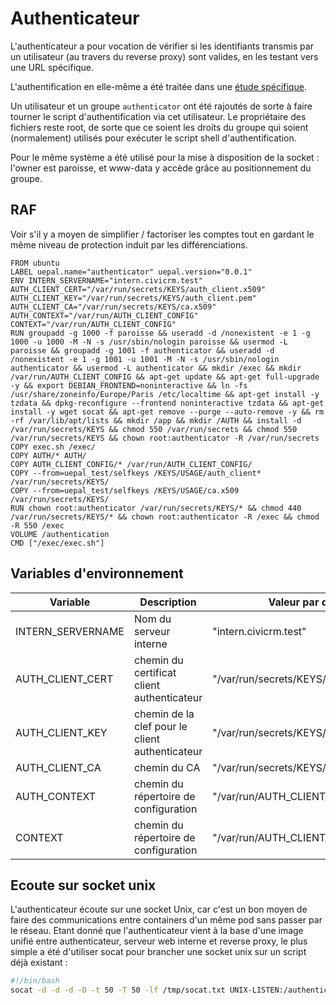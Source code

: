 # Authenticateur

L'authenticateur a pour vocation de vérifier si les identifiants transmis par un utilisateur (au travers du reverse proxy) sont valides, en les testant vers une URL spécifique.

L'authentification en elle-même a été traitée dans une [étude spécifique](../etude_authentification.md).

Un utilisateur et un groupe `authenticator` ont été rajoutés de sorte à faire tourner le script d'authentification via cet utilisateur. Le propriétaire des fichiers reste root, de sorte que ce soient les droits du groupe qui soient (normalement) utilisés pour exécuter le script shell d'authentification.

Pour le même système a été utilisé pour la mise à disposition de la socket : l'owner est paroisse, et www-data y accède grâce au positionnement du groupe.

## RAF 

Voir s'il y a moyen de simplifier / factoriser les comptes tout en gardant le même niveau de protection induit par les différenciations.

``` Docker
FROM ubuntu
LABEL uepal.name="authenticator" uepal.version="0.0.1"
ENV INTERN_SERVERNAME="intern.civicrm.test" AUTH_CLIENT_CERT="/var/run/secrets/KEYS/auth_client.x509" AUTH_CLIENT_KEY="/var/run/secrets/KEYS/auth_client.pem" AUTH_CLIENT_CA="/var/run/secrets/KEYS/ca.x509" AUTH_CONTEXT="/var/run/AUTH_CLIENT_CONFIG" CONTEXT="/var/run/AUTH_CLIENT_CONFIG"
RUN groupadd -g 1000 -f paroisse && useradd -d /nonexistent -e 1 -g 1000 -u 1000 -M -N -s /usr/sbin/nologin paroisse && usermod -L paroisse && groupadd -g 1001 -f authenticator && useradd -d /nonexistent -e 1 -g 1001 -u 1001 -M -N -s /usr/sbin/nologin authenticator && usermod -L authenticator && mkdir /exec && mkdir /var/run/AUTH_CLIENT_CONFIG && apt-get update && apt-get full-upgrade -y && export DEBIAN_FRONTEND=noninteractive && ln -fs /usr/share/zoneinfo/Europe/Paris /etc/localtime && apt-get install -y tzdata && dpkg-reconfigure --frontend noninteractive tzdata && apt-get install -y wget socat && apt-get remove --purge --auto-remove -y && rm -rf /var/lib/apt/lists && mkdir /app && mkdir /AUTH && install -d /var/run/secrets/KEYS && chmod 550 /var/run/secrets && chmod 550 /var/run/secrets/KEYS && chown root:authenticator -R /var/run/secrets
COPY exec.sh /exec/
COPY AUTH/* AUTH/
COPY AUTH_CLIENT_CONFIG/* /var/run/AUTH_CLIENT_CONFIG/
COPY --from=uepal_test/selfkeys /KEYS/USAGE/auth_client* /var/run/secrets/KEYS/
COPY --from=uepal_test/selfkeys /KEYS/USAGE/ca.x509 /var/run/secrets/KEYS/
RUN chown root:authenticator /var/run/secrets/KEYS/* && chmod 440 /var/run/secrets/KEYS/* && chown root:authenticator -R /exec && chmod -R 550 /exec
VOLUME /authentication
CMD ["/exec/exec.sh"]
```

## Variables d'environnement

|Variable|Description|Valeur par défaut|
|---|---|---|
|INTERN\_SERVERNAME|Nom du serveur interne|"intern.civicrm.test"|
|AUTH\_CLIENT\_CERT|chemin du certificat client authenticateur|"/var/run/secrets/KEYS/auth\_client.x509"|
|AUTH\_CLIENT\_KEY|chemin de la clef pour le client authenticateur|"/var/run/secrets/KEYS/auth\_client.pem"|
|AUTH\_CLIENT\_CA|chemin du CA|"/var/run/secrets/KEYS/ca.x509"|
|AUTH\_CONTEXT|chemin du répertoire de configuration|"/var/run/AUTH\_CLIENT\_CONFIG"|
|CONTEXT|chemin du répertoire de configuration|"/var/run/AUTH\_CLIENT\_CONFIG"|

## Ecoute sur socket unix

L'authenticateur écoute sur une socket Unix, car c'est un bon moyen de faire des communications entre containers d'un même pod sans passer par le réseau. Etant donné que l'authenticateur vient à la base d'une image unifié entre authenticateur, serveur web interne et reverse proxy, le plus simple a été d'utiliser socat pour brancher une socket unix sur un script déjà existant :

``` bash
#!/bin/bash
socat -d -d -d -D -t 50 -T 50 -lf /tmp/socat.txt UNIX-LISTEN:/authentication/authenticator,fork,user=paroisse,group=www-data,mode=0660,unlink-early EXEC:/AUTH/externalauth.sh,su=authenticator
```